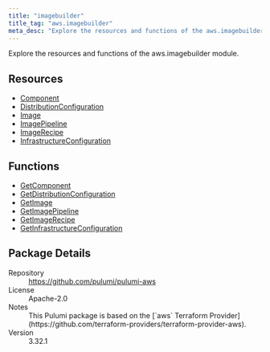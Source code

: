 ```yaml
---
title: "imagebuilder"
title_tag: "aws.imagebuilder"
meta_desc: "Explore the resources and functions of the aws.imagebuilder module."
---
```


<!-- WARNING: this file was generated by Pulumi Docs Generator. -->
<!-- Do not edit by hand unless you're certain you know what you are doing! -->

Explore the resources and functions of the aws.imagebuilder module.

<h2 id="resources">Resources</h2>
<ul class="api">
    <li><a href="component" title="Component"><span class="symbol resource"></span>Component</a></li>
    <li><a href="distributionconfiguration" title="DistributionConfiguration"><span class="symbol resource"></span>DistributionConfiguration</a></li>
    <li><a href="image" title="Image"><span class="symbol resource"></span>Image</a></li>
    <li><a href="imagepipeline" title="ImagePipeline"><span class="symbol resource"></span>ImagePipeline</a></li>
    <li><a href="imagerecipe" title="ImageRecipe"><span class="symbol resource"></span>ImageRecipe</a></li>
    <li><a href="infrastructureconfiguration" title="InfrastructureConfiguration"><span class="symbol resource"></span>InfrastructureConfiguration</a></li>
</ul>

<h2 id="functions">Functions</h2>
<ul class="api">
    <li><a href="getcomponent" title="GetComponent"><span class="symbol function"></span>GetComponent</a></li>
    <li><a href="getdistributionconfiguration" title="GetDistributionConfiguration"><span class="symbol function"></span>GetDistributionConfiguration</a></li>
    <li><a href="getimage" title="GetImage"><span class="symbol function"></span>GetImage</a></li>
    <li><a href="getimagepipeline" title="GetImagePipeline"><span class="symbol function"></span>GetImagePipeline</a></li>
    <li><a href="getimagerecipe" title="GetImageRecipe"><span class="symbol function"></span>GetImageRecipe</a></li>
    <li><a href="getinfrastructureconfiguration" title="GetInfrastructureConfiguration"><span class="symbol function"></span>GetInfrastructureConfiguration</a></li>
</ul>

<h2 id="package-details">Package Details</h2>
<dl class="package-details">
	<dt>Repository</dt>
	<dd><a href="https://github.com/pulumi/pulumi-aws">https://github.com/pulumi/pulumi-aws</a></dd>
	<dt>License</dt>
	<dd>Apache-2.0</dd>
	<dt>Notes</dt>
	<dd>This Pulumi package is based on the [`aws` Terraform Provider](https://github.com/terraform-providers/terraform-provider-aws).</dd>
	<dt>Version</dt>
	<dd>3.32.1</dd>
</dl>

